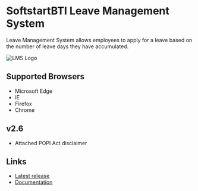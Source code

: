 # SoftstartBTI Leave Management System

Leave Management System allows employees to apply for a leave based on the number of leave days they have accumulated. 

![LMS Logo](https://user-images.githubusercontent.com/48829302/190438971-5614d64a-3f16-4a06-9e61-a5e2878d95cd.PNG)

## Supported Browsers
* Microsoft Edge
* IE
* Firefox
* Chrome

## v2.6
* Attached POPI Act disclaimer

## Links

* [Latest release](https://github.com/SBTI-IT/elms/releases)
* [Documentation](https://github.com/SBTI-IT/elms/wiki) 
